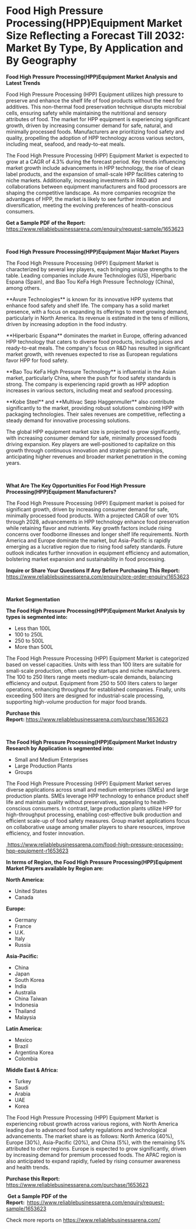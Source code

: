 <p><h1>Food High Pressure Processing(HPP)Equipment Market Size Reflecting a Forecast Till 2032: Market By Type, By Application and By Geography</h1></p><p><strong>Food High Pressure Processing(HPP)Equipment Market Analysis and Latest Trends</strong></p>
<p><p>Food High Pressure Processing (HPP) Equipment utilizes high pressure to preserve and enhance the shelf life of food products without the need for additives. This non-thermal food preservation technique disrupts microbial cells, ensuring safety while maintaining the nutritional and sensory attributes of food. The market for HPP equipment is experiencing significant growth, driven by increasing consumer demand for safe, natural, and minimally processed foods. Manufacturers are prioritizing food safety and quality, propelling the adoption of HPP technology across various sectors, including meat, seafood, and ready-to-eat meals.</p><p>The Food High Pressure Processing (HPP) Equipment Market is expected to grow at a CAGR of 4.3% during the forecast period. Key trends influencing market growth include advancements in HPP technology, the rise of clean label products, and the expansion of small-scale HPP facilities catering to niche markets. Additionally, increasing investments in R&D and collaborations between equipment manufacturers and food processors are shaping the competitive landscape. As more companies recognize the advantages of HPP, the market is likely to see further innovation and diversification, meeting the evolving preferences of health-conscious consumers.</p></p>
<p><strong>Get a Sample PDF of the Report:&nbsp;</strong> <a href="https://www.reliablebusinessarena.com/enquiry/request-sample/1653623?utm_campaign=3121&utm_medium=2&utm_source=Github&utm_content=ia&utm_term=11042025&utm_id=food-high-pressure-processinghppequipment">https://www.reliablebusinessarena.com/enquiry/request-sample/1653623</a></p>
<p>&nbsp;</p>
<p><strong>Food High Pressure Processing(HPP)Equipment Major Market Players</strong></p>
<p><p>The Food High Pressure Processing (HPP) Equipment Market is characterized by several key players, each bringing unique strengths to the table. Leading companies include Avure Technologies (US), Hiperbaric Espana (Spain), and Bao Tou KeFa High Pressure Technology (China), among others.</p><p>**Avure Technologies** is known for its innovative HPP systems that enhance food safety and shelf life. The company has a solid market presence, with a focus on expanding its offerings to meet growing demand, particularly in North America. Its revenue is estimated in the tens of millions, driven by increasing adoption in the food industry.</p><p>**Hiperbaric Espana** dominates the market in Europe, offering advanced HPP technology that caters to diverse food products, including juices and ready-to-eat meals. The company's focus on R&D has resulted in significant market growth, with revenues expected to rise as European regulations favor HPP for food safety.</p><p>**Bao Tou KeFa High Pressure Technology** is influential in the Asian market, particularly China, where the push for food safety standards is strong. The company is experiencing rapid growth as HPP adoption increases in various sectors, including meat and seafood processing.</p><p>**Kobe Steel** and **Multivac Sepp Haggenmuller** also contribute significantly to the market, providing robust solutions combining HPP with packaging technologies. Their sales revenues are competitive, reflecting a steady demand for innovative processing solutions.</p><p>The global HPP equipment market size is projected to grow significantly, with increasing consumer demand for safe, minimally processed foods driving expansion. Key players are well-positioned to capitalize on this growth through continuous innovation and strategic partnerships, anticipating higher revenues and broader market penetration in the coming years.</p></p>
<p>&nbsp;</p>
<p><strong>What Are The Key Opportunities For Food High Pressure Processing(HPP)Equipment Manufacturers?</strong></p>
<p><p>The Food High Pressure Processing (HPP) Equipment market is poised for significant growth, driven by increasing consumer demand for safe, minimally processed food products. With a projected CAGR of over 10% through 2028, advancements in HPP technology enhance food preservation while retaining flavor and nutrients. Key growth factors include rising concerns over foodborne illnesses and longer shelf life requirements. North America and Europe dominate the market, but Asia-Pacific is rapidly emerging as a lucrative region due to rising food safety standards. Future outlook indicates further innovation in equipment efficiency and automation, bolstering market expansion and sustainability in food processing.</p></p>
<p><strong>Inquire or Share Your Questions If Any Before Purchasing This Report:</strong> <a href="https://www.reliablebusinessarena.com/enquiry/pre-order-enquiry/1653623?utm_campaign=3121&utm_medium=2&utm_source=Github&utm_content=ia&utm_term=11042025&utm_id=food-high-pressure-processinghppequipment">https://www.reliablebusinessarena.com/enquiry/pre-order-enquiry/1653623</a></p>
<p>&nbsp;</p>
<p><strong>Market Segmentation</strong></p>
<p><strong>The Food High Pressure Processing(HPP)Equipment Market Analysis by types is segmented into:</strong></p>
<p><ul><li>Less than 100L</li><li>100 to 250L</li><li>250 to 500L</li><li>More than 500L</li></ul></p>
<p><p>The Food High Pressure Processing (HPP) Equipment Market is categorized based on vessel capacities. Units with less than 100 liters are suitable for small-scale production, often used by startups and niche manufacturers. The 100 to 250 liters range meets medium-scale demands, balancing efficiency and output. Equipment from 250 to 500 liters caters to larger operations, enhancing throughput for established companies. Finally, units exceeding 500 liters are designed for industrial-scale processing, supporting high-volume production for major food brands.</p></p>
<p><strong>Purchase this Report:&nbsp;</strong><a href="https://www.reliablebusinessarena.com/purchase/1653623?utm_campaign=3121&utm_medium=2&utm_source=Github&utm_content=ia&utm_term=11042025&utm_id=food-high-pressure-processinghppequipment">https://www.reliablebusinessarena.com/purchase/1653623</a></p>
<p>&nbsp;</p>
<p><strong>The Food High Pressure Processing(HPP)Equipment Market Industry Research by Application is segmented into:</strong></p>
<p><ul><li>Small and Medium Enterprises</li><li>Large Production Plants</li><li>Groups</li></ul></p>
<p><p>The Food High Pressure Processing (HPP) Equipment Market serves diverse applications across small and medium enterprises (SMEs) and large production plants. SMEs leverage HPP technology to enhance product shelf life and maintain quality without preservatives, appealing to health-conscious consumers. In contrast, large production plants utilize HPP for high-throughput processing, enabling cost-effective bulk production and efficient scale-up of food safety measures. Group market applications focus on collaborative usage among smaller players to share resources, improve efficiency, and foster innovation.</p></p>
<p><a href="https://www.reliablebusinessarena.com/food-high-pressure-processing-hpp-equipment-r1653623?utm_campaign=3121&utm_medium=2&utm_source=Github&utm_content=ia&utm_term=11042025&utm_id=food-high-pressure-processinghppequipment">&nbsp;https://www.reliablebusinessarena.com/food-high-pressure-processing-hpp-equipment-r1653623</a></p>
<p><strong>In terms of Region, the Food High Pressure Processing(HPP)Equipment Market Players available by Region are:</strong></p>
<p>
    <p> <strong> North America: </strong>
        <ul>
            <li>United States</li>
            <li>Canada</li>
        </ul>
        </p> 
    <p> <strong> Europe: </strong>
        <ul>
            <li>Germany</li>
            <li>France</li>
            <li>U.K.</li>
            <li>Italy</li>
            <li>Russia</li>
        </ul>
        </p> 
    <p> <strong> Asia-Pacific: </strong>
        <ul>
            <li>China</li>
            <li>Japan</li>
            <li>South Korea</li>
            <li>India</li>
            <li>Australia</li>
            <li>China Taiwan</li>
            <li>Indonesia</li>
            <li>Thailand</li>
            <li>Malaysia</li>
        </ul>
        </p> 
    <p> <strong> Latin America: </strong>
        <ul>
            <li>Mexico</li>
            <li>Brazil</li>
            <li>Argentina Korea</li>
            <li>Colombia</li>
        </ul>
        </p> 
    <p> <strong> Middle East & Africa: </strong>
        <ul>
            <li>Turkey</li>
            <li>Saudi</li>
            <li>Arabia</li>
            <li>UAE</li>
            <li>Korea</li>
        </ul>
    </p>
    </p>
<p><p>The Food High Pressure Processing (HPP) Equipment Market is experiencing robust growth across various regions, with North America leading due to advanced food safety regulations and technological advancements. The market share is as follows: North America (40%), Europe (30%), Asia-Pacific (20%), and China (5%), with the remaining 5% attributed to other regions. Europe is expected to grow significantly, driven by increasing demand for premium processed foods. The APAC region is also anticipated to expand rapidly, fueled by rising consumer awareness and health trends.</p></p>
<p><strong>Purchase this Report: </strong><a href="https://www.reliablebusinessarena.com/purchase/1653623?utm_campaign=3121&utm_medium=2&utm_source=Github&utm_content=ia&utm_term=11042025&utm_id=food-high-pressure-processinghppequipment">https://www.reliablebusinessarena.com/purchase/1653623</a></p>
<p>&nbsp;<strong>Get a Sample PDF of the Report:&nbsp;&nbsp;</strong><a href="https://www.reliablebusinessarena.com/enquiry/request-sample/1653623?utm_campaign=3121&utm_medium=2&utm_source=Github&utm_content=ia&utm_term=11042025&utm_id=food-high-pressure-processinghppequipment">https://www.reliablebusinessarena.com/enquiry/request-sample/1653623</a></p>
<p><strong></strong></p>
<p>Check more reports on <a href="https://www.reliablebusinessarena.com/?utm_campaign=3121&utm_medium=2&utm_source=Github&utm_content=ia&utm_term=11042025&utm_id=food-high-pressure-processinghppequipment">https://www.reliablebusinessarena.com/</a></p>